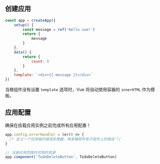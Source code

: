 ## 创建应用
```js
const app = createApp({
    setup() {
        const message = ref('Hello vue!')
        return {
            message
        }
    },
    data() {
        return {
            count: 0
        }
    },
    template: `<div>{{ message }}</div>`
})
```
当根组件没有设置 `template` 选项时，Vue 将自动使用容器的 `innerHTML` 作为模板。

## 应用配置

确保在挂载应用实例之前完成所有应用配置！

```js
app.config.errorHandler = (err) => {
  /* 定义一个应用级的错误处理器，用来捕获所有子组件上的错误 */
}

// 注册应用范围内可用的资源
app.component('TodoDeleteButton', TodoDeleteButton)
```
